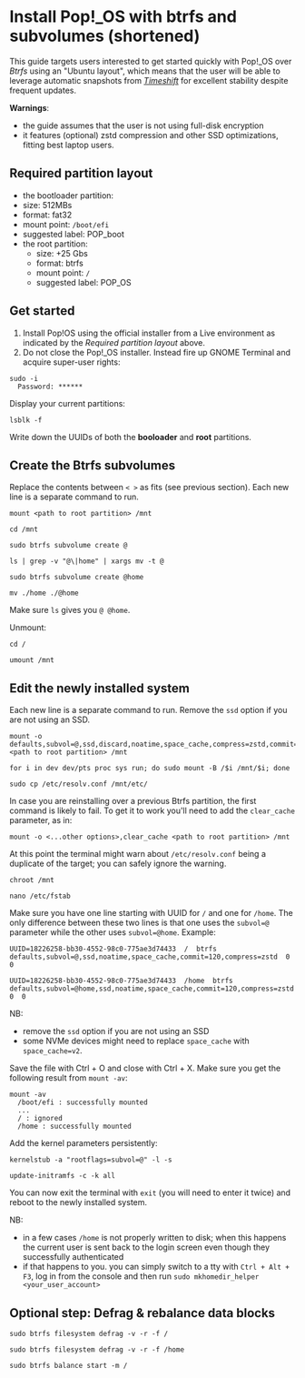 # Install Pop!_OS with **btrfs** and subvolumes (shortened)

This guide targets users interested to get started quickly with Pop!\_OS over _Btrfs_ using an "Ubuntu layout", which means that the user will be able to leverage automatic snapshots from [_Timeshift_](https://github.com/linuxmint/timeshift) for excellent stability despite frequent updates.

__Warnings__:
- the guide assumes that the user is not using full-disk encryption
- it features (optional) zstd compression and other SSD optimizations, fitting best laptop users.

## Required partition layout
- the bootloader partition:
 - size: 512MBs
 - format: fat32
 - mount point: `/boot/efi`
 - suggested label: POP_boot
- the root partition:
  - size: +25 Gbs
  - format: btrfs
  - mount point: `/`
  - suggested label: POP_OS

## Get started

1. Install Pop!OS using the official installer from a Live environment as indicated by the _Required partition layout_ above.
2. Do not close the Pop!_OS installer. Instead fire up GNOME Terminal and acquire super-user rights:

```
sudo -i
  Password: ******
```
  
Display your current partitions:
```
lsblk -f
```

Write down the UUIDs of both the __booloader__ and __root__ partitions.

## Create the Btrfs subvolumes

Replace the contents between `< >` as fits (see previous section). Each new line is a separate command to run.

```
mount <path to root partition> /mnt

cd /mnt

sudo btrfs subvolume create @

ls | grep -v "@\|home" | xargs mv -t @

sudo btrfs subvolume create @home

mv ./home ./@home
```

Make sure `ls` gives you `@ @home`.

Unmount:
```
cd /

umount /mnt
```

## Edit the newly installed system

Each new line is a separate command to run. Remove the `ssd` option if you are not using an SSD.
```
mount -o defaults,subvol=@,ssd,discard,noatime,space_cache,compress=zstd,commit=120 <path to root partition> /mnt

for i in dev dev/pts proc sys run; do sudo mount -B /$i /mnt/$i; done

sudo cp /etc/resolv.conf /mnt/etc/
```

In case you are reinstalling over a previous Btrfs partition, the first command is likely to fail. To get it to work you'll need to add the `clear_cache` parameter, as in:

```
mount -o <...other options>,clear_cache <path to root partition> /mnt
```

At this point the terminal might warn about `/etc/resolv.conf` being a duplicate of the target; you can safely ignore the warning.

```
chroot /mnt

nano /etc/fstab
```

Make sure you have one line starting with UUID for `/` and one for `/home`. The only difference between these two lines is that one uses the `subvol=@` parameter while the other uses `subvol=@home`. Example:

```
UUID=18226258-bb30-4552-98c0-775ae3d74433  /  btrfs  defaults,subvol=@,ssd,noatime,space_cache,commit=120,compress=zstd  0  0

UUID=18226258-bb30-4552-98c0-775ae3d74433  /home  btrfs  defaults,subvol=@home,ssd,noatime,space_cache,commit=120,compress=zstd  0  0
```

NB: 
- remove the `ssd` option if you are not using an SSD
- some NVMe devices might need to replace `space_cache` with `space_cache=v2`.

Save the file with Ctrl + O and close with Ctrl + X. Make sure you get the following result from `mount -av`:

```
mount -av
  /boot/efi : successfully mounted
  ...
  / : ignored
  /home : successfully mounted
```

Add the kernel parameters persistently:

```
kernelstub -a "rootflags=subvol=@" -l -s

update-initramfs -c -k all
```
You can now exit the terminal with `exit` (you will need to enter it twice) and reboot to the newly installed system.

NB:
- in a few cases `/home` is not properly written to disk; when this happens the current user is sent back to the login screen even though they successfully authenticated
- if that happens to you. you can simply switch to a tty with `Ctrl + Alt + F3`, log in from the console and then run `sudo mkhomedir_helper <your_user_account>`

## Optional step: Defrag & rebalance data blocks

```
sudo btrfs filesystem defrag -v -r -f /

sudo btrfs filesystem defrag -v -r -f /home

sudo btrfs balance start -m /
```